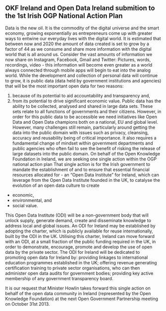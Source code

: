 OKF Ireland and Open Data Ireland submition to the 1st Irish OGP National Action Plan
----------------------------------------------------------------------------------------
Data is the new oil. It is the commodity of the digital universe and the smart economy, growing exponentially as entrepreneurs come up with greater ways to entwine our everyday lives with the digital world.
It is estimated that between now and 2020 the amount of data created is set to grow by a factor of 44 as we consume and share more information with the digital world that is all around us. Consider the vast amounts of information we now share on Instagram, Facebook, Gmail and Twitter: Pictures, words, recordings, video - this information will become even greater as a world always connected through mobile apps will begin to eat into the analog world. 
While the development and collection of personal data will continue to grow, it is public data (data held by government institutions and agencies) that will be the most important open data for two reasons: 
1) because of its potential to aid accountability and transparency and, 
2) from its potential to drive significant economic value. 
Public data has the ability to be collected, analysed and shared in large data sets. These sets relate to all functions of governments and their citizens. However, in order for this public data to be accessible we need initiatives like Open Data and Open Data champions both on a national, EU and global level.  
However, many challenges still remain, particularly around getting the data into the public domain with issues such as privacy, cleansing, accuracy and reusability being of critical importance. It also requires a fundamental change of mindset within government departments and public agencies who often fail to see the benefit of risking the release of large datasets into the public domain.
On behalf of the Open Knowledge Foundation in Ireland, we are seeking one single action within the OGP national action plan That single action is for the Irish government to mandate the establishment of and to ensure that essential financial resources allocated for - an “Open Data Institute” for Ireland, which can 
leverage from the Open Data Institute founded in the UK, to catalyse the evolution of an open data culture to create 
 + economic, 
 + environmental, and 
 + social value.
 
This Open Data Institute (ODI) will be a non-government body that will unlock supply, generate demand, create and disseminate knowledge to address local and global issues.
An ODI for Ireland may be established by adopting the charter, which is publicly available for reuse internationally, built by the ODI in the UK. Utilising this charter, Ireland can move forward with an ODI, at a small fraction of the public funding required in the UK, in order to demonstrate, encourage, promote and develop the use of open data by the private sector.
The ODI for Ireland will be dedicated to promoting open data for Ireland by: providing linkages to international education programmes established in the UK; 
offering revenue generating certification training to private sector organisations, who can then administer open data audits for government bodies; 
providing key active membership of any government transparency board.

It is our request that Minister Howlin takes forward this single action on behalf of the open data community in Ireland (represented by the Open Knowledge Foundation) at the next Open Government Partnership meeting on October 31st 2013.
